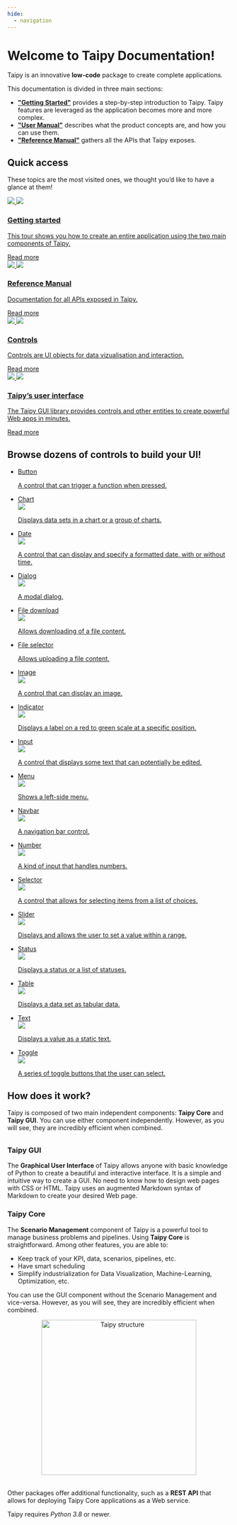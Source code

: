 ```yaml
---
hide:
  - navigation
---
```



# Welcome to Taipy Documentation!

Taipy is an innovative **low-code** package to create complete applications.

This documentation is divided in three main sections:

- [**"Getting Started"**](getting_started/index.md) provides a step-by-step introduction to Taipy. Taipy features are leveraged as the application becomes more and more complex.
- [**"User Manual"**](manuals/about.md) describes what the product concepts are, and how you can use them.
- [**"Reference Manual"**](manuals/reference) gathers all the APIs that Taipy exposes.

## Quick access

These topics are the most visited ones, we thought you’d like to have a glance at them!

<div class="tp-row tp-row--gutter-sm">
  <div class="tp-col-12 tp-col-md-6 tp-col-lg-4 d-flex">
    <a class="tp-content-card" href="getting_started/">
      <img class="tp-content-card-icon icon-light" src="images/icons/flag-w.svg">
      <img class="tp-content-card-icon icon-dark" src="images/icons/flag.svg">
      <h3>Getting started</h3>
      <p>
        This tour shows you how to create an entire application using the two main components of Taipy.
      </p>
      <span class="tp-content-card-readmore">Read more</span>
    </a>
  </div>
  <div class="tp-col-12 tp-col-md-6 tp-col-lg-4 d-flex">
    <a class="tp-content-card" href="manuals/reference">
      <img class="tp-content-card-icon icon-light" src="images/icons/menu_book-w.svg">
      <img class="tp-content-card-icon icon-dark" src="images/icons/menu_book.svg">
      <h3>Reference Manual</h3>
      <p>
        Documentation for all APIs exposed in Taipy.
      </p>
      <span class="tp-content-card-readmore">Read more</span>
    </a>
  </div>
  <div class="tp-col-12 tp-col-md-6 tp-col-lg-4 d-flex">
    <a class="tp-content-card" href="manuals/gui/controls/">
      <img class="tp-content-card-icon icon-light" src="images/icons/tune-w.svg">
      <img class="tp-content-card-icon icon-dark" src="images/icons/tune.svg">
      <h3>Controls</h3>
      <p>Controls are UI objects for data vizualisation and interaction.</p>
      <span class="tp-content-card-readmore">Read more</span>
    </a>
  </div>
  <div class="tp-col-12 tp-col-md-6 tp-col-lg-4 d-flex">
    <a class="tp-content-card" href="manuals/about/">
      <img class="tp-content-card-icon icon-light" src="images/icons/dashboard-w.svg">
      <img class="tp-content-card-icon icon-dark" src="images/icons/dashboard.svg">
      <h3>Taipy’s user interface</h3>
      <p>
        The Taipy GUI library provides controls and other entities to create powerful Web apps in minutes.
      </p>
      <span class="tp-content-card-readmore">Read more</span>
    </a>
  </div>
</div>

## Browse dozens of controls to build your UI!

<ul class="tp-pills-list">
  <li>
    <a class="tp-pill" href="manuals/gui/viselements/button">
      <span>Button</span>
      <div class="tp-tooltip">
        <img src="manuals/gui/viselements/button-d.png" alt="">
        <p>A control that can trigger a function when pressed.</p>
      </div>
    </a>
  </li>
  <li>
    <a class="tp-pill" href="manuals/gui/viselements/chart">
      <span>Chart</span>
      <div class="tp-tooltip">
        <img src="manuals/gui/viselements/chart-d.png"/>
        <p>Displays data sets in a chart or a group of charts.</p>
      </div>
    </a>
  </li>
  <li>
    <a class="tp-pill" href="manuals/gui/viselements/date">
      <span>Date</span>
      <div class="tp-tooltip">
        <img src="manuals/gui/viselements/date-d.png"/>
        <p>A control that can display and specify a formatted date, with or without time.</p>
      </div>
    </a>
  </li>
  <li>
    <a class="tp-pill" href="manuals/gui/viselements/dialog">
      <span>Dialog</span>
      <div class="tp-tooltip">
        <img src="manuals/gui/viselements/dialog-d.png"/>
        <p>A modal dialog.</p>
      </div>
    </a>
  </li>
  <li>
    <a class="tp-pill" href="manuals/gui/viselements/file_download">
      <span>File download</span>
      <div class="tp-tooltip">
        <img src="manuals/gui/viselements/file_download-d.png"/>
        <p>Allows downloading of a file content.</p>
      </div>
    </a>
  </li>
  <li>
    <a class="tp-pill" href="manuals/gui/viselements/file_selector">
      <span>File selector</span>
      <div class="tp-tooltip">
        <img src="manuals/gui/viselements/file_selector-d.png" alt="">
        <p>Allows uploading a file content.</p>
      </div>
    </a>
  </li>
  <li>
    <a class="tp-pill" href="manuals/gui/viselements/image">
      <span>Image</span>
      <div class="tp-tooltip">
        <img src="manuals/gui/viselements/image-d.png"/>
        <p>A control that can display an image.</p>
      </div>
    </a>
  </li>
  <li>
    <a class="tp-pill" href="manuals/gui/viselements/indicator">
      <span>Indicator</span>
      <div class="tp-tooltip">
        <img src="manuals/gui/viselements/indicator-d.png"/>
        <p>Displays a label on a red to green scale at a specific position.</p>
      </div>
    </a>
  </li>
  <li>
    <a class="tp-pill" href="manuals/gui/viselements/input">
      <span>Input</span>
      <div class="tp-tooltip">
        <img src="manuals/gui/viselements/input-d.png"/>
        <p>A control that displays some text that can potentially be edited.</p>
      </div>
    </a>
  </li>
  <li>
    <a class="tp-pill" href="manuals/gui/viselements/menu">
      <span>Menu</span>
      <div class="tp-tooltip">
        <img src="manuals/gui/viselements/menu-d.png"/>
        <p>Shows a left-side menu.</p>
      </div>
    </a>
  </li>
  <li>
    <a class="tp-pill" href="manuals/gui/viselements/navbar">
      <span>Navbar</span>
      <div class="tp-tooltip">
        <img src="manuals/gui/viselements/navbar-d.png"/>
        <p>A navigation bar control.</p>
      </div>
    </a>
  </li>
  <li>
    <a class="tp-pill" href="manuals/gui/viselements/number">
      <span>Number</span>
      <div class="tp-tooltip">
        <img src="manuals/gui/viselements/number-d.png"/>
        <p>A kind of input that handles numbers.</p>
      </div>
    </a>
  </li>
  <li>
    <a class="tp-pill" href="manuals/gui/viselements/selector">
      <span>Selector</span>
      <div class="tp-tooltip">
        <img src="manuals/gui/viselements/selector-d.png"/>
        <p>A control that allows for selecting items from a list of choices.</p>
      </div>
    </a>
  </li>
  <li>
    <a class="tp-pill" href="manuals/gui/viselements/slider">
      <span>Slider</span>
      <div class="tp-tooltip">
        <img src="manuals/gui/viselements/slider-d.png"/>
        <p>Displays and allows the user to set a value within a range.</p>
      </div>
    </a>
  </li>
  <li>
    <a class="tp-pill" href="manuals/gui/viselements/status">
      <span>Status</span>
      <div class="tp-tooltip">
        <img src="manuals/gui/viselements/status-d.png"/>
        <p>Displays a status or a list of statuses.</p>
      </div>
    </a>
  </li>
  <li>
    <a class="tp-pill" href="manuals/gui/viselements/table">
      <span>Table</span>
      <div class="tp-tooltip">
        <img src="manuals/gui/viselements/table-d.png"/>
        <p>Displays a data set as tabular data.</p>
      </div>
    </a>
  </li>
  <li>
    <a class="tp-pill" href="manuals/gui/viselements/text">
      <span>Text</span>
      <div class="tp-tooltip">
        <img src="manuals/gui/viselements/text-d.png"/>
        <p>Displays a value as a static text.</p>
      </div>
    </a>
  </li>
  <li>
    <a class="tp-pill" href="manuals/gui/viselements/toggle">
      <span>Toggle</span>
      <div class="tp-tooltip">
        <img src="manuals/gui/viselements/toggle-d.png"/>
        <p>A series of toggle buttons that the user can select.</p>
      </div>
    </a>
  </li>
</ul>

## How does it work?

Taipy is composed of two main independent components: **Taipy Core** and **Taipy GUI**. You can use either component independently. However, as you will see, they are incredibly efficient when combined.

<div class="tp-row" style="margin-top: 2rem; margin-bottom: 2rem">
  <div class="tp-col-12 tp-col-md">
    <article class="tp-content-card">
      <h3>Taipy GUI</h3>
      <p>
        The <strong>Graphical User Interface</strong> of Taipy allows anyone with basic knowledge of Python to create a beautiful and
        interactive interface. It is a simple and intuitive way to create a GUI. No need to know how to design web pages
        with CSS or HTML. Taipy uses an augmented Markdown syntax of Markdown to create your desired Web page.
      </p>
    </article>
    <article class="tp-content-card">
      <h3>Taipy Core</h3>      
      <p>The <strong>Scenario Management</strong> component of Taipy is a powerful tool to manage business problems and pipelines. Using <strong>Taipy Core</strong> is straightforward. Among other features, you are able to:</p>
      <ul>
        <li>Keep track of your KPI, data, scenarios, pipelines, etc.</li>
        <li>Have smart scheduling</li>
        <li>Simplify industrialization for Data Visualization, Machine-Learning, Optimization, etc.</li>
      </ul>
      <p>You can use the GUI component without the Scenario Management and vice-versa. However, as you will see, they are incredibly efficient when combined.</p>
    </article>
  </div>

  <div class="tp-col-12 tp-col-md-auto">
    <figure align="center">
      <img alt="Taipy structure" src="images/taipy-structure-vector.svg" width="350">
    </figure>
  </div>

</div>

Other packages offer additional functionality, such as a **REST API** that allows for deploying Taipy Core applications as a Web service.

Taipy requires *Python 3.8* or newer.